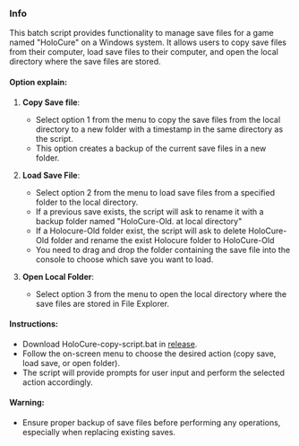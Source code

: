 ### Info

This batch script provides functionality to manage save files for a game named "HoloCure" on a Windows system. It allows users to copy save files from their computer, load save files to their computer, and open the local directory where the save files are stored.

#### Option explain:
1. **Copy Save file**:
   - Select option 1 from the menu to copy the save files from the local directory to a new folder with a timestamp in the same directory as the script.
   - This option creates a backup of the current save files in a new folder.

2. **Load Save File**:
   - Select option 2 from the menu to load save files from a specified folder to the local directory.
   - If a previous save exists, the script will ask to rename it with a backup folder named "HoloCure-Old. at local directory"
   - If a Holocure-Old folder exist, the script will ask to delete HoloCure-Old folder and rename the exist Holocure folder to HoloCure-Old
   - You need to drag and drop the folder containing the save file into the console to choose which save you want to load.

3. **Open Local Folder**:
   - Select option 3 from the menu to open the local directory where the save files are stored in File Explorer.

#### Instructions:
- Download HoloCure-copy-script.bat in [release](https://github.com/truong0235/HoloCure-save-script/releases/latest).
- Follow the on-screen menu to choose the desired action (copy save, load save, or open folder).
- The script will provide prompts for user input and perform the selected action accordingly.

#### Warning:
- Ensure proper backup of save files before performing any operations, especially when replacing existing saves.
